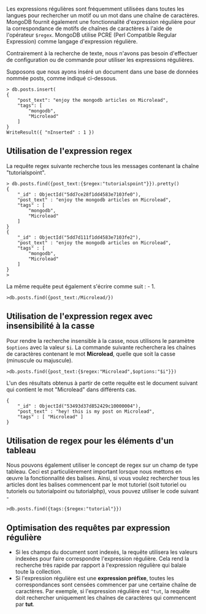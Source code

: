 Les expressions régulières sont fréquemment utilisées dans toutes les langues pour rechercher un motif ou un mot dans une chaîne de caractères. MongoDB fournit également une fonctionnalité d'expression régulière pour la correspondance de motifs de chaînes de caractères à l'aide de l'opérateur ```$regex```. MongoDB utilise PCRE (Perl Compatible Regular Expression) comme langage d'expression régulière.

Contrairement à la recherche de texte, nous n'avons pas besoin d'effectuer de configuration ou de commande pour utiliser les expressions régulières.

Supposons que nous ayons inséré un document dans une base de données nommée posts, comme indiqué ci-dessous.

```
> db.posts.insert(
{
    "post_text": "enjoy the mongodb articles on Microlead",
    "tags": [
        "mongodb",
        "Microlead"
    ]
}
WriteResult({ "nInserted" : 1 })
```

## Utilisation de l'expression regex

La requête regex suivante recherche tous les messages contenant la chaîne "tutorialspoint".

```
> db.posts.find({post_text:{$regex:"tutorialspoint"}}).pretty()
{
	"_id" : ObjectId("5dd7ce28f1dd4583e7103fe0"),
	"post_text" : "enjoy the mongodb articles on Microlead",
	"tags" : [
		"mongodb",
		"Microlead"
	]
}
{
	"_id" : ObjectId("5dd7d111f1dd4583e7103fe2"),
	"post_text" : "enjoy the mongodb articles on Microlead",
	"tags" : [
		"mongodb",
		"Microlead"
	]
}
>
```

La même requête peut également s'écrire comme suit : - 1.

```
>db.posts.find({post_text:/Microlead/})
```

## Utilisation de l'expression regex avec insensibilité à la casse

Pour rendre la recherche insensible à la casse, nous utilisons le paramètre ```$options``` avec la valeur ```$i```. La commande suivante recherchera les chaînes de caractères contenant le mot **Microlead**, quelle que soit la casse (minuscule ou majuscule).

```
>db.posts.find({post_text:{$regex:"Microlead",$options:"$i"}})
```

L'un des résultats obtenus à partir de cette requête est le document suivant qui contient le mot "Microlead" dans différents cas.

```
{
    "_id" : ObjectId("53493d37d852429c10000004"),
    "post_text" : "hey! this is my post on Microlead", 
    "tags" : [ "Microlead" ]
} 
```

## Utilisation de regex pour les éléments d'un tableau

Nous pouvons également utiliser le concept de regex sur un champ de type tableau. Ceci est particulièrement important lorsque nous mettons en œuvre la fonctionnalité des balises. Ainsi, si vous voulez rechercher tous les articles dont les balises commencent par le mot tutoriel (soit tutoriel ou tutoriels ou tutorialpoint ou tutorialphp), vous pouvez utiliser le code suivant -

```
>db.posts.find({tags:{$regex:"tutorial"}})
```

## Optimisation des requêtes par expression régulière

- Si les champs du document sont indexés, la requête utilisera les valeurs indexées pour faire correspondre l'expression régulière. Cela rend la recherche très rapide par rapport à l'expression régulière qui balaie toute la collection.
- Si l'expression régulière est une **expression préfixe**, toutes les correspondances sont censées commencer par une certaine chaîne de caractères. Par exemple, si l'expression régulière est ```^tut```, la requête doit rechercher uniquement les chaînes de caractères qui commencent par **tut**.